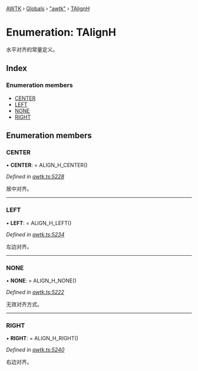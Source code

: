 [AWTK](../README.md) › [Globals](../globals.md) › ["awtk"](../modules/_awtk_.md) › [TAlignH](_awtk_.talignh.md)

# Enumeration: TAlignH

水平对齐的常量定义。

## Index

### Enumeration members

* [CENTER](_awtk_.talignh.md#center)
* [LEFT](_awtk_.talignh.md#left)
* [NONE](_awtk_.talignh.md#none)
* [RIGHT](_awtk_.talignh.md#right)

## Enumeration members

###  CENTER

• **CENTER**: =  ALIGN_H_CENTER()

*Defined in [awtk.ts:5228](https://github.com/zlgopen/awtk-binding/blob/78b9c61/tools/code_gen/js/output/awtk.ts#L5228)*

居中对齐。

___

###  LEFT

• **LEFT**: =  ALIGN_H_LEFT()

*Defined in [awtk.ts:5234](https://github.com/zlgopen/awtk-binding/blob/78b9c61/tools/code_gen/js/output/awtk.ts#L5234)*

左边对齐。

___

###  NONE

• **NONE**: =  ALIGN_H_NONE()

*Defined in [awtk.ts:5222](https://github.com/zlgopen/awtk-binding/blob/78b9c61/tools/code_gen/js/output/awtk.ts#L5222)*

无效对齐方式。

___

###  RIGHT

• **RIGHT**: =  ALIGN_H_RIGHT()

*Defined in [awtk.ts:5240](https://github.com/zlgopen/awtk-binding/blob/78b9c61/tools/code_gen/js/output/awtk.ts#L5240)*

右边对齐。
